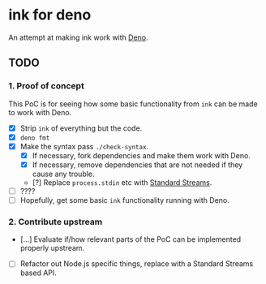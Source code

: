 # ink for deno

An attempt at making ink work with [Deno](https://deno.land/).

## TODO

### 1. Proof of concept

This PoC is for seeing how some basic functionality from `ink` can be made to
work with Deno.

- [x] Strip `ink` of everything but the code.
- [x] `deno fmt`
- [x] Make the syntax pass `./check-syntax`.
  - [x] If necessary, fork dependencies and make them work with Deno.
  - [x] If necessary, remove dependencies that are not needed if they cause any
        trouble.
  - [?] Replace `process.stdin` etc with
    [Standard Streams](https://developer.mozilla.org/en-US/docs/Web/API/Streams_API).
- [ ] ????
- [ ] Hopefully, get some basic `ink` functionality running with Deno.

### 2. Contribute upstream

- […] Evaluate if/how relevant parts of the PoC can be implemented properly
  upstream.
- [ ] Refactor out Node.js specific things, replace with a Standard Streams
      based API.
